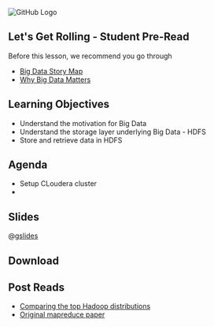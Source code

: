 ![GitHub Logo](https://s3.ap-south-1.amazonaws.com/greyatom-social/logo.png)

## Let's Get Rolling - Student Pre-Read
Before this lesson, we recommend you go through
* [Big Data Story Map](https://www.youtube.com/watch?v=iFyGuvyesw4)
* [Why Big Data Matters](https://www.forbes.com/sites/gregsatell/2013/10/11/why-big-data-matters/#7ebd9f4f1304)



## Learning Objectives
* Understand the motivation for Big Data
* Understand the storage layer underlying Big Data - HDFS
* Store and retrieve data in HDFS


## Agenda
* Setup CLoudera cluster
* 


## Slides
@[gslides](1JpSawP6OssVQlH1IGtQfJiJaDpfaX3JCmro3x_cXo_M)

## Download 



## Post Reads

* [Comparing the top Hadoop distributions](http://www.networkworld.com/article/2369327/software/comparing-the-top-hadoop-distributions.html)
* [Original mapreduce paper](http://research.google.com/archive/mapreduce.html)

